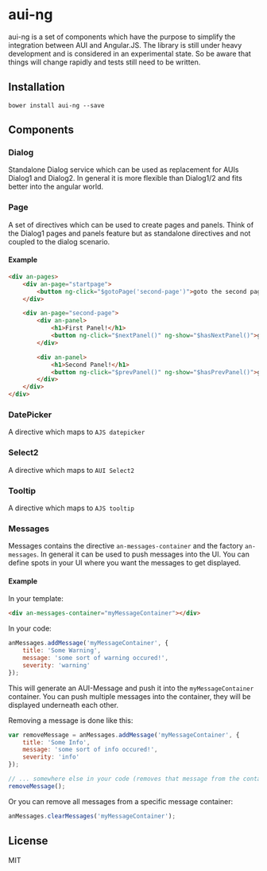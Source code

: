 # aui-ng

aui-ng is a set of components which have the purpose to simplify the integration between AUI and Angular.JS.
The library is still under heavy development and is considered in an experimental state. So be aware that
things will change rapidly and tests still need to be written.

## Installation

```
bower install aui-ng --save
```

## Components

### Dialog

Standalone Dialog service which can be used as replacement for AUIs Dialog1 and Dialog2.
In general it is more flexible than Dialog1/2 and fits better into the angular world.

### Page

A set of directives which can be used to create pages and panels. Think of the Dialog1 pages and
panels feature but as standalone directives and not coupled to the dialog scenario.

#### Example

```html
<div an-pages>
    <div an-page="startpage">
        <button ng-click="$gotoPage('second-page')">goto the second page</button>
    </div>

    <div an-page="second-page">
        <div an-panel>
            <h1>First Panel!</h1>
            <button ng-click="$nextPanel()" ng-show="$hasNextPanel()">goto next panel</button>
        </div>

        <div an-panel>
            <h1>Second Panel!</h1>
            <button ng-click="$prevPanel()" ng-show="$hasPrevPanel()">goto prev panel</button>
        </div>
    </div>
</div>
```

### DatePicker

A directive which maps to `AJS datepicker`

### Select2

A directive which maps to `AUI Select2`

### Tooltip

A directive which maps to `AJS tooltip`

### Messages

Messages contains the directive `an-messages-container` and the factory
`an-messages`. In general it can be used to push messages into the UI.
You can define spots in your UI where you want the messages to get displayed.

#### Example

In your template:

```html
<div an-messages-container="myMessageContainer"></div>
```

In your code:

```javascript
anMessages.addMessage('myMessageContainer', {
    title: 'Some Warning',
    message: 'some sort of warning occured!',
    severity: 'warning'
});
```

This will generate an AUI-Message and push it into the `myMessageContainer` container.
You can push multiple messages into the container, they will be displayed underneath
each other.

Removing a message is done like this:

```javascript
var removeMessage = anMessages.addMessage('myMessageContainer', {
    title: 'Some Info',
    message: 'some sort of info occured!',
    severity: 'info'
});

// ... somewhere else in your code (removes that message from the container):
removeMessage();
```

Or you can remove all messages from a specific message container:

```javascript
anMessages.clearMessages('myMessageContainer');
```

## License
MIT